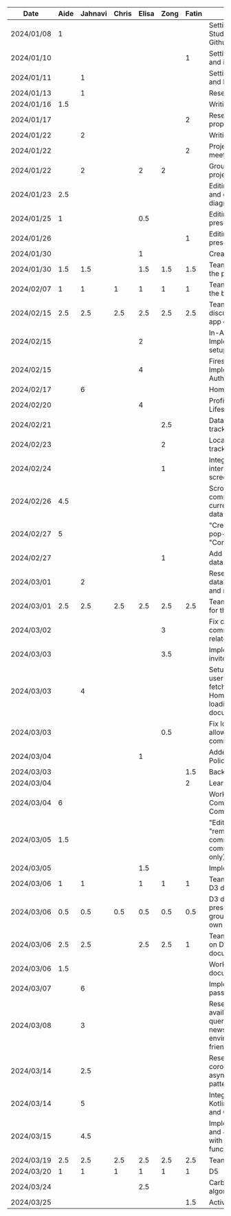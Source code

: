 | Date       |  Aide | Jahnavi  |  Chris  |  Elisa | Zong | Fatin | Task                                                                                                                                        |
|------------|-------|----------|---------|--------|------|-------|---------------------------------------------------------------------------------------------------------------------------------------------|
| 2024/01/08 |   1   |          |         |        |      |       | Setting up the Android Studio project and the Github repository                                                                             |
| 2024/01/10 |       |          |         |        |      | 1     | Setting up Android Studio and importing Github repo                                                                                         |
| 2024/01/11 |       |     1    |         |        |      |       | Setting up Android Studio and local git repo                                                                                                |
| 2024/01/13 |       |     1    |         |        |      |       | Research on project ideas                                                                                                                   |
| 2024/01/16 |  1.5  |          |         |        |      |       | Writing the project proposal                                                                                                                |
| 2024/01/17 |       |          |         |        |      | 2     | Research and project proposal                                                                                                               |
| 2024/01/22 |       |     2    |         |        |      |       | Writing the project proposal                                                                                                                |
| 2024/01/22 |       |          |         |        |      | 2     | Project proposal and group meeting                                                                                                          |
| 2024/01/22 |       |     2    |         |    2   |  2   |       | Group meeting regarding project proposal                                                                                                    |
| 2024/01/23 |  2.5  |          |         |        |      |       | Editing the project proposal and drawing sequence diagrams                                                                                  |
| 2024/01/25 |   1   |          |         |  0.5   |      |       | Editing the project proposal presentation slides                                                                                            |
| 2024/01/26 |       |          |         |        |      | 1     | Editing project proposal and presentation prep                                                                                              |
| 2024/01/30 |       |          |         |     1  |      |       | Create Project Mockup                                                                                                                       |
| 2024/01/30 |  1.5  |    1.5   |         |   1.5  | 1.5  | 1.5   | Team meeting for finalizing the project proposal                                                                                            |
| 2024/02/07 |  1    |    1     |     1   |   1    | 1    | 1     | Team meeting for writing the buddy evaluation                                                                                               |
| 2024/02/15 |  2.5  |    2.5   |    2.5  |   2.5  | 2.5  | 2.5   | Team meeting for discussing the next steps in app development                                                                               |
| 2024/02/15 |       |          |         |    2   |      |       | In-App Routing Implementation & pages setup                                                                                                 |
| 2024/02/15 |       |          |         |    4   |      |       | Firestore Setup; Implemented User Authentication                                                                                            |
| 2024/02/17 |       |    6     |         |        |      |       | HomePage UI setup                                                                                                                           |
| 2024/02/20 |       |          |         |    4   |      |       | Profile Setup Page & Lifestyle questions page                                                                                               |
| 2024/02/21 |       |          |         |        |  2.5 |       | Data models for activity tracking                                                                                               |
| 2024/02/23 |       |          |         |        |   2  |       | Local PoC for activity tracking logic                                                                                               |
| 2024/02/24 |       |          |         |        |   1  |       | Integrate activity tracking interfaces with home screen                                                   |
| 2024/02/26 |  4.5  |          |         |        |      |       | Scrollable list of the communities the user is currently in (placeholder data + data model)                                                 |
| 2024/02/27 |   5   |          |         |        |      |       | "Create new community" pop-up for the "Community" tab                                                                                       |
| 2024/02/27 |       |          |         |        |  1   |       | Add user info and lifestyle data & interfaces                                                                                       |
| 2024/03/01 |       |    2     |         |        |      |       | Research on how to create database in cloud firestore and retrieve documents                                                                |
| 2024/03/01 |  2.5  |   2.5    |  2.5    |  2.5   |  2.5 | 2.5   | Team meeting for preparing for the app demo                                                                                                 |
| 2024/03/02 |       |          |         |        |  3   |       | Fix crashes upon close, add community/user info & related interfaces |
| 2024/03/03 |       |          |         |        |  3.5 |       | Implement community invite links |
| 2024/03/03 |       |    4     |         |        |      |       | Setup creation of new user's data in firestore, fetching user's document in HomeScreen, implemented loading screen during document fetching |
| 2024/03/03 |       |          |         |        |  0.5 |       | Fix login screen crash and allow closing the community join screen |
| 2024/03/04 |       |          |         |    1   |      |       | Added In-App Privacy Policy                                                                                                                 |
| 2024/03/03 |       |          |         |        |      | 1.5   | Backend: User class                                                                                                                         |
| 2024/03/04 |       |          |         |        |      | 2     | LearnScreen UI                                                                                                                                 |
| 2024/03/04 |   6   |          |         |        |      |       | Working on CommunityScreen and CommunityMembersScreen                                                                                       |
| 2024/03/05 |  1.5  |          |         |        |      |       | "Edit community" and "remove member from community" buttons for community creator (UI only)                                                 |
| 2024/03/05 |       |          |         |   1.5  |      |       | Implemented Learn Page UI                                                                                                                   |
| 2024/03/06 |   1   |    1     |         |    1   |  1   |  1    | Team meeting before the D3 demo                                                                                                             |
| 2024/03/06 |   0.5 |   0.5    |  0.5    |   0.5  |  0.5 | 0.5   | D3 demo (attending the presentations of other groups and presenting our own presentation                                                    |
| 2024/03/06 |   2.5 |   2.5    |         |    2.5 | 2.5  |  1    | Team meeting for working on D3 deliverable document                                                                                         |
| 2024/03/06 |   1.5 |          |         |        |      |       | Working on D3 deliverable document                                                                                                          |      
| 2024/03/07 |       |    6     |         |        |      |       | Implemented Reset password functionality                                                                                                    |
| 2024/03/08 |       |    3     |         |        |      |       | Research on finding freely available News API and query params to retrieve news related to environment and eco-friendly practices           |
| 2024/03/14 |       |   2.5    |         |        |      |       | Research and reading on coroutines and asynchronous coding pattern in Kotlin                                                                |
| 2024/03/14 |       |    5     |         |        |      |       | Integrated News API in Kotlin by using coroutines and OkHttp client library                                                                 |
| 2024/03/15 |       |    4.5   |         |        |      |       | Implemented Quiz screen and 4 static quizzes along with calculating quiz score functionality   
| 2024/03/19 |   2.5 |    2.5   |   2.5   |    2.5 |  2.5 |  2.5  | Team meeting for D4
| 2024/03/20 |   1   |    1     |    1    |    1   |  1   |   1   |  D5
| 2024/03/24 |       |          |         |    2.5 |      |       | Carbon footprint calculation algorithm         
| 2024/03/25 |       |          |         |        |      |  1.5  | Activity UI and D6
